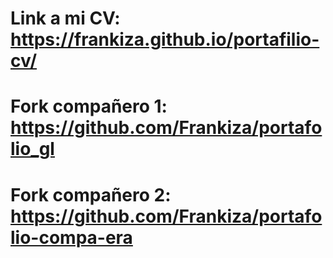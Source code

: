 # Link a mi CV: https://frankiza.github.io/portafilio-cv/
# Fork compañero 1: https://github.com/Frankiza/portafolio_gl
# Fork compañero 2: https://github.com/Frankiza/portafolio-compa-era
